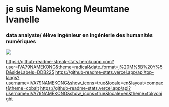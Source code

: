 # je suis Namekong Meumtane Ivanelle 

### data analyste/ élève ingénieur en ingénierie des humanités numériques

<img src="https://github-profile-trophy.vercel.app/?username=IVA79NAMEKONG&row=1&theme=darkhub&margin-w=15&no-bg=true">

https://github-readme-streak-stats.herokuapp.com?user=IVA79NAMEKONG&theme=radical&date_format=j%20M%5B%20Y%5D&sideLabels=DDB225
https://github-readme-stats.vercel.app/api/top-langs?username=IVA79NAMEKONG&show_icons=true&locale=en&layout=compact&theme=cobalt
https://github-readme-stats.vercel.app/api?username=IVA79NAMEKONG&show_icons=true&locale=en&theme=tokyonight

